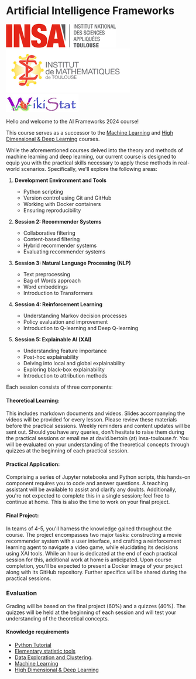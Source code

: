 # Artificial Intelligence Frameworks
[![INSA](img/logo-insa.jpg)](https://www.insa-toulouse.fr/fr/index.html)
[<img src="img/IMT.jpg" alt="drawing" height="120"/>](https://www.math.univ-toulouse.fr/)
[<img src="img/wikistat.jpg" alt="drawing" height="50"/>](https://github.com/wikistat)
<!-- [`Data Science`](http://www.math.insa-toulouse.fr/fr/enseignement.html)  -->


Hello and welcome to the AI Frameworks 2024 course!

This course serves as a successor to the [Machine Learning](https://github.com/wikistat/Apprentissage) and [High Dimensional & Deep Learning](https://github.com/wikistat/High-Dimensional-Deep-Learning) courses. 

While the aforementioned courses delved into the theory and methods of machine learning and deep learning, our current course is designed to equip you with the practical skills necessary to apply these methods in real-world scenarios. Specifically, we'll explore the following areas:

1. **Development Environment and Tools**
    - Python scripting
    - Version control using Git and GitHub
    - Working with Docker containers
    - Ensuring reproducibility

2. **Session 2: Recommender Systems**
    - Collaborative filtering
    - Content-based filtering
    - Hybrid recommender systems
    - Evaluating recommender systems

3. **Session 3: Natural Language Processing (NLP)**
    - Text preprocessing
    - Bag of Words approach
    - Word embeddings
    - Introduction to Transformers

4. **Session 4: Reinforcement Learning**
    - Understanding Markov decision processes
    - Policy evaluation and improvement
    - Introduction to Q-learning and Deep Q-learning

5. **Session 5: Explainable AI (XAI)**
    - Understanding feature importance
    - Post-hoc explainability
    - Delving into local and global explainability
    - Exploring black-box explainability
    - Introduction to attribution methods

Each session consists of three components:  

#### Theoretical Learning:
This includes markdown documents and videos. Slides accompanying the videos will be provided for every lesson. Please review these materials before the practical sessions. Weekly reminders and content updates will be sent out. Should you have any queries, don't hesitate to raise them during the practical sessions or email me at david.bertoin (at) insa-toulouse.fr.
You will be evaluated on your understanding of the theoretical concepts through quizzes at the beginning of each practical session.

#### Practical Application:
Comprising a series of Jupyter notebooks and Python scripts, this hands-on component requires you to code and answer questions. A teaching assistant will be available to assist and clarify any doubts. Additionally, you're not expected to complete this in a single session; feel free to continue at home. This is also the time to work on your final project.

#### Final Project:
In teams of 4-5, you'll harness the knowledge gained throughout the course. The project encompasses two major tasks: constructing a movie recommender system with a user interface, and crafting a reinforcement learning agent to navigate a video game, while elucidating its decisions using XAI tools. While an hour is dedicated at the end of each practical session for this, additional work at home is anticipated. Upon course completion, you'll be expected to present a Docker image of your project along with its GitHub repository. Further specifics will be shared during the practical sessions.

### Evaluation
Grading will be based on the final project (60%) and a quizzes (40%). The quizzes will be held at the beginning of each session and will test your understanding of the theoretical concepts.

<!-- **NB**: Some contents from previous years are still available on the repository (like **Spark**) but are not treated anymore.  -->

#### Knowledge requirements

<!-- - [R Tutorial](https://github.com/wikistat/Intro-R) -->
- [Python Tutorial](https://github.com/wikistat/Intro-Python)
- [Elementary statistic tools](https://github.com/wikistat/StatElem)
- [Data Exploration and Clustering](https://github.com/wikistat/Exploration). 
- [Machine Learning](https://github.com/wikistat/Apprentissage)
- [High Dimensional & Deep Learning](https://github.com/wikistat/High-Dimensional-Deep-Learning)


